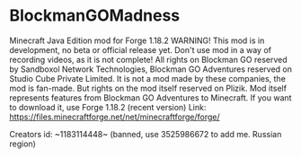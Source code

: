 # BlockmanGOMadness
Minecraft Java Edition mod for Forge 1.18.2 WARNING! This mod is in development, no beta or official release yet. Don't use mod in a way of recording videos, as it is not complete!
All rights on Blockman GO reserved by Sandboxol Network Technologies, Blockman GO Adventures reserved on Studio Cube Private Limited. It is not a mod made by these companies, the mod is fan-made. But rights on the mod itself reserved on Plizik.
Mod itself represents features from Blockman GO Adventures to Minecraft. If you want to download it, use Forge 1.18.2 (recent version)
Link: https://files.minecraftforge.net/net/minecraftforge/forge/

Creators id: ~1183114448~ (banned, use 3525986672 to add me. Russian region)
